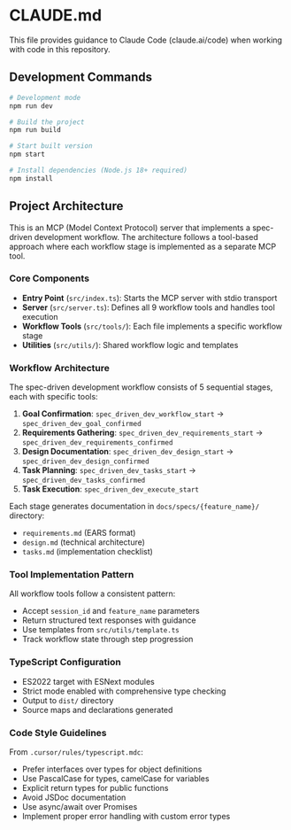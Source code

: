 # CLAUDE.md

This file provides guidance to Claude Code (claude.ai/code) when working with code in this repository.

## Development Commands

```bash
# Development mode
npm run dev

# Build the project
npm run build

# Start built version
npm start

# Install dependencies (Node.js 18+ required)
npm install
```

## Project Architecture

This is an MCP (Model Context Protocol) server that implements a spec-driven development workflow. The architecture follows a tool-based approach where each workflow stage is implemented as a separate MCP tool.

### Core Components

- **Entry Point** (`src/index.ts`): Starts the MCP server with stdio transport
- **Server** (`src/server.ts`): Defines all 9 workflow tools and handles tool execution
- **Workflow Tools** (`src/tools/`): Each file implements a specific workflow stage
- **Utilities** (`src/utils/`): Shared workflow logic and templates

### Workflow Architecture

The spec-driven development workflow consists of 5 sequential stages, each with specific tools:

1. **Goal Confirmation**: `spec_driven_dev_workflow_start` → `spec_driven_dev_goal_confirmed`
2. **Requirements Gathering**: `spec_driven_dev_requirements_start` → `spec_driven_dev_requirements_confirmed`
3. **Design Documentation**: `spec_driven_dev_design_start` → `spec_driven_dev_design_confirmed`
4. **Task Planning**: `spec_driven_dev_tasks_start` → `spec_driven_dev_tasks_confirmed`
5. **Task Execution**: `spec_driven_dev_execute_start`

Each stage generates documentation in `docs/specs/{feature_name}/` directory:
- `requirements.md` (EARS format)
- `design.md` (technical architecture)
- `tasks.md` (implementation checklist)

### Tool Implementation Pattern

All workflow tools follow a consistent pattern:
- Accept `session_id` and `feature_name` parameters
- Return structured text responses with guidance
- Use templates from `src/utils/template.ts`
- Track workflow state through step progression

### TypeScript Configuration

- ES2022 target with ESNext modules
- Strict mode enabled with comprehensive type checking
- Output to `dist/` directory
- Source maps and declarations generated

### Code Style Guidelines

From `.cursor/rules/typescript.mdc`:
- Prefer interfaces over types for object definitions
- Use PascalCase for types, camelCase for variables
- Explicit return types for public functions
- Avoid JSDoc documentation
- Use async/await over Promises
- Implement proper error handling with custom error types